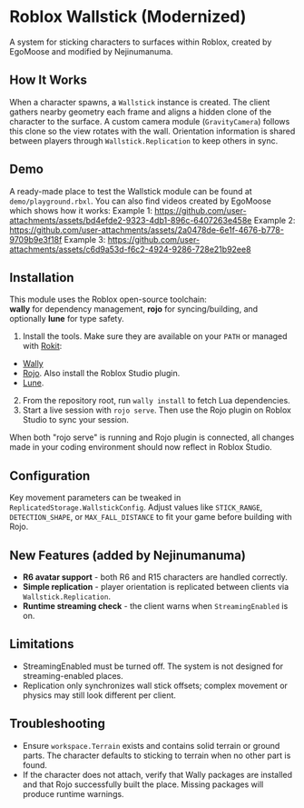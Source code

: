 # Roblox Wallstick (Modernized)
A system for sticking characters to surfaces within Roblox, created by EgoMoose and modified by Nejinumanuma.

## How It Works
When a character spawns, a `Wallstick` instance is created. 
The client gathers nearby geometry each frame and aligns a hidden clone of the character to the surface. 
A custom camera module (`GravityCamera`) follows this clone so the view rotates with the wall. 
Orientation information is shared between players through `Wallstick.Replication` to keep others in sync.

## Demo
A ready-made place to test the Wallstick module can be found at `demo/playground.rbxl`. 
You can also find videos created by EgoMoose which shows how it works:
Example 1: https://github.com/user-attachments/assets/bd4efde2-9323-4db1-896c-6407263e458e
Example 2: https://github.com/user-attachments/assets/2a0478de-6e1f-4676-b778-9709b9e3f18f
Example 3: https://github.com/user-attachments/assets/c6d9a53d-f6c2-4924-9286-728e21b92ee8

## Installation
This module uses the Roblox open-source toolchain:  
**wally** for dependency management, **rojo** for syncing/building, and optionally **lune** for type safety.

1. Install the tools. Make sure they are available on your `PATH` or managed with [Rokit](https://github.com/rojo-rbx/rokit):

- [Wally](https://github.com/UpliftGames/wally)
- [Rojo](https://github.com/rojo-rbx/rojo). Also install the Roblox Studio plugin.
- [Lune](https://github.com/lune-org/lune/releases).

2. From the repository root, run `wally install` to fetch Lua dependencies. 
3. Start a live session with `rojo serve`. Then use the Rojo plugin on Roblox Studio to sync your session. 

When both "rojo serve" is running and Rojo plugin is connected, all changes made in your coding environment should now reflect in Roblox Studio. 

## Configuration
Key movement parameters can be tweaked in `ReplicatedStorage.WallstickConfig`.
Adjust values like `STICK_RANGE`, `DETECTION_SHAPE`, or `MAX_FALL_DISTANCE` to fit your game before building with Rojo.

## New Features (added by Nejinumanuma)
* **R6 avatar support** - both R6 and R15 characters are handled correctly.
* **Simple replication** - player orientation is replicated between clients via `Wallstick.Replication`.
* **Runtime streaming check** - the client warns when `StreamingEnabled` is on.

## Limitations
* StreamingEnabled must be turned off. The system is not designed for streaming-enabled places.
* Replication only synchronizes wall stick offsets; complex movement or physics may still look different per client.

## Troubleshooting
* Ensure `workspace.Terrain` exists and contains solid terrain or ground parts. The character defaults to sticking to terrain when no other part is found.
* If the character does not attach, verify that Wally packages are installed and that Rojo successfully built the place. Missing packages will produce runtime warnings.

